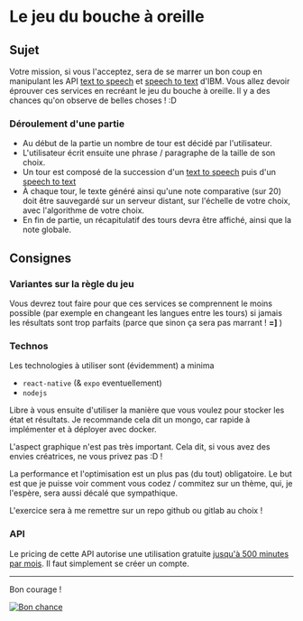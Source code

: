 # Le jeu du bouche à oreille

## Sujet

Votre mission, si vous l'acceptez, sera de se marrer un bon coup en manipulant les API [text to speech](https://www.ibm.com/watson/services/text-to-speech/) et [speech to text](https://www.ibm.com/watson/services/speech-to-text/) d'IBM.
Vous allez devoir éprouver ces services en recréant le jeu du bouche à oreille. 
Il y a des chances qu'on observe de belles choses ! :D

### Déroulement d'une partie

- Au début de la partie un nombre de tour est décidé par l'utilisateur.
- L'utilisateur écrit ensuite une phrase / paragraphe de la taille de son choix.
- Un tour est composé de la succession d'un [text to speech](https://www.ibm.com/watson/services/text-to-speech/) puis d'un [speech to text](https://www.ibm.com/watson/services/speech-to-text/)
- À chaque tour, le texte généré ainsi qu'une note comparative (sur 20) doit être sauvegardé sur un serveur distant, sur l'échelle de votre choix, avec l'algorithme de votre choix.
- En fin de partie, un récapitulatif des tours devra être affiché, ainsi que la note globale.

## Consignes

### Variantes sur la règle du jeu

Vous devrez tout faire pour que ces services se comprennent le moins possible (par exemple en changeant les langues entre les tours) si jamais les résultats sont trop parfaits (parce que sinon ça sera pas marrant ! **=]** )

### Technos

Les technologies à utiliser sont (évidemment)  a minima

- `react-native` (& `expo` eventuellement)
- `nodejs`

Libre à vous ensuite d'utiliser la manière que vous voulez pour stocker les état et résultats.
Je recommande cela dit un mongo, car rapide à implémenter et à déployer avec docker.

L'aspect graphique n'est pas très important. Cela dit, si vous avez des envies créatrices, ne vous privez pas :D !

La performance et l'optimisation est un plus pas (du tout) obligatoire. Le but est que je puisse voir comment vous codez / commitez sur un thème, qui, je l'espère, sera aussi décalé que sympathique.

L'exercice sera à me remettre sur un repo github ou gitlab au choix !

### API

Le pricing de cette API autorise une utilisation gratuite [jusqu'à 500 minutes par mois](https://www.ibm.com/cloud/watson-speech-to-text/pricing). Il faut simplement se créer un compte.

---

Bon courage !

[![Bon chance](https://img.youtube.com/vi/7OGpsoJ1kwk/0.jpg)](https://www.youtube.com/watch?v=7OGpsoJ1kwk)

